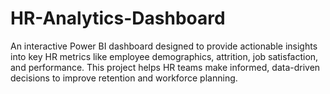 # HR-Analytics-Dashboard
An interactive Power BI dashboard designed to provide actionable insights into key HR metrics like employee demographics, attrition, job satisfaction, and performance. This project helps HR teams make informed, data-driven decisions to improve retention and workforce planning.
